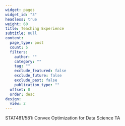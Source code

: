 ```yaml
---
widget: pages
widget_id: "3"
headless: true
weight: 60
title: Teaching Experience
subtitle: null
content:
  page_type: post
  count: 5
  filters:
    author: ""
    category: ""
    tag: ""
    exclude_featured: false
    exclude_future: false
    exclude_past: false
    publication_type: ""
  offset: 0
  order: desc
design:
  view: 2
---
```

STAT481/581: Convex Optimization for Data Science TA